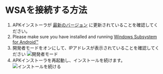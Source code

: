 # WSAを接続する方法
1. APKインストーラが [ 最新のバージョン](https://www.microsoft.com/store/productId/9P2JFQ43FPPG "APK Installer") に更新されていることを確認してください。
2. Please make sure you have installed and running [Windows Subsystem for Android™](https://www.microsoft.com/store/productId/9P3395VX91NR)
3. 開発者モードをオンにして、IPアドレスが表示されていることを確認してください ![開発者モード](https://raw.githubusercontent.com/Paving-Base/APK-Installer/screenshots/Documents/Tutorials/How%20To%20Connect%20WSA/Images/Snipaste_2022-10-02_19-02-09.png)
4. APKインストーラを再起動し、インストールを続けます。![インストールを続ける](https://raw.githubusercontent.com/Paving-Base/APK-Installer/screenshots/Documents/Tutorials/How%20To%20Connect%20WSA/Images/Snipaste_2022-10-02_17-34-04.png)
